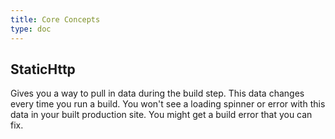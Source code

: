 ```yaml
---
title: Core Concepts
type: doc
---
```

## StaticHttp

Gives you a way to pull in data during the build step. This data changes every time you run a build. You won't see a loading spinner or error with this data in your built production site. You might get a build error that you can fix.